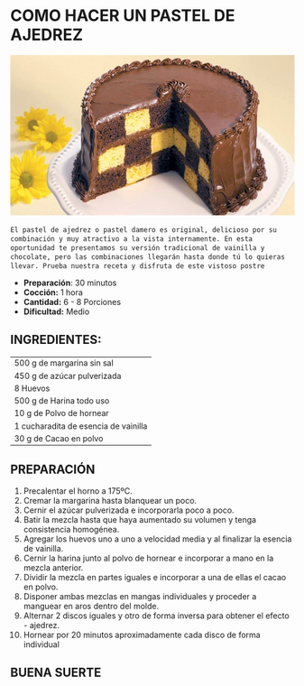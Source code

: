 # COMO HACER UN PASTEL DE AJEDREZ

<p align="center">
<img src="images/pastel_ajedrez.jpg" width="800">
</p>

```
El pastel de ajedrez o pastel damero es original, delicioso por su combinación y muy atractivo a la vista internamente. En esta oportunidad te presentamos su versión tradicional de vainilla y chocolate, pero las combinaciones llegarán hasta donde tú lo quieras llevar. Prueba nuestra receta y disfruta de este vistoso postre
```

- **Preparación**: 30 minutos
- **Cocción:** 1 hora
- **Cantidad:** 6 - 8 Porciones
- **Dificultad:** Medio

## INGREDIENTES:

<table class="default">
    <tr> <td> 500 g de margarina sin sal </td> </tr>
    <tr> <td> 450 g de azúcar pulverizada </td> </tr>
    <tr> <td> 8 Huevos </td> </tr>
    <tr> <td> 500 g de Harina todo uso </td> </tr>
    <tr> <td> 10 g de Polvo de hornear </td> </tr>
    <tr> <td> 1 cucharadita de esencia de vainilla </td> </tr>
    <tr> <td> 30 g de Cacao en polvo </td> </tr>
    
</table>

## PREPARACIÓN

<ol>
    <li value="1"> Precalentar el horno a 175ºC. </li>
    <li> Cremar la margarina hasta blanquear un poco. </li>
    <li> Cernir el azúcar pulverizada e incorporarla poco a poco. </li>
    <li> Batir la mezcla hasta que haya aumentado su volumen y tenga consistencia homogénea. </li>
    <li> Agregar los huevos uno a uno a velocidad media y al finalizar la esencia de vainilla. </li>
    <li> Cernir la harina junto al polvo de hornear e incorporar a mano en la mezcla anterior. </li>
    <li> Dividir la mezcla en partes iguales e incorporar a una de ellas el cacao en polvo. </li>
    <li> Disponer ambas mezclas en mangas individuales y proceder a manguear en aros dentro del molde. </li>
    <li> Alternar 2 discos iguales y otro de forma inversa para obtener el efecto - ajedrez. </li>
    <li> Hornear por 20 minutos aproximadamente cada disco de forma individual </li>
</ol>

## BUENA SUERTE 
